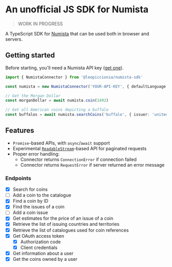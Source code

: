 # An unofficial JS SDK for Numista

> WORK IN PROGRESS

A TypeScript SDK for [Numista](https://en.numista.com/) that can be used both in browser and servers.

## Getting started

Before starting, you'll need a Numista API key ([get one](https://en.numista.com/api/doc/index.php)).

```ts
import { NumistaConnector } from '@leopiccionia/numista-sdk'

const numista = new NumistaConnector('YOUR-API-KEY', { defaultLanguage: 'en' })

// Get the Morgan Dollar
const morganDollar = await numista.coin(1492)

// Get all American coins depicting a buffalo
const buffalos = await numista.searchCoins('buffalo', { issuer: 'united-states' })
```

## Features

- `Promise`-based APIs, with `async`/`await` support
- Experimental [`ReadableStream`](https://developer.mozilla.org/en-US/docs/Web/API/ReadableStream)-based API for paginated requests
- Proper error handling:
  - Connector returns `ConnectionError` if connection failed
  - Connector returns `RequestError` if server returned an error message

### Endpoints

- [x] Search for coins
- [ ] Add a coin to the catalogue
- [x] Find a coin by ID
- [x] Find the issues of a coin
- [ ] Add a coin issue
- [x] Get estimates for the price of an issue of a coin
- [x] Retrieve the list of issuing countries and territories
- [x] Retrieve the list of catalogues used for coin references
- [x] Get OAuth access token
  - [x] Authorization code
  - [x] Client credentials
- [x] Get information about a user
- [x] Get the coins owned by a user
